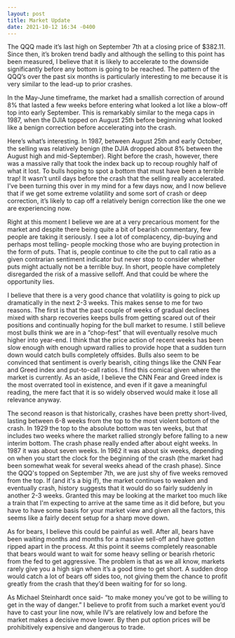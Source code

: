 ```yaml
---
layout: post
title: Market Update
date: 2021-10-12 16:34 -0400
---
```


The QQQ made it’s last high on September 7th at a closing price of $382.11. Since then, it’s broken trend badly and although the selling to this point has been measured, I believe that it is likely to accelerate to the downside significantly before any bottom is going to be reached. The pattern of the QQQ’s over the past six months is particularly interesting to me because it is very similar to the lead-up to prior crashes.

In the May-June timeframe, the market had a smallish correction of around 8% that lasted a few weeks before entering what looked a lot like a blow-off top into early September. This is remarkably similar to the mega caps in 1987, when the DJIA topped on August 25th before beginning what looked like a benign correction before accelerating into the crash.

Here’s what’s interesting. In 1987, between August 25th and early October, the selling was relatively benign (the DJIA dropped about 8% between the August high and mid-September). Right before the crash, however, there was a massive rally that took the index back up to recoup roughly half of what it lost. To bulls hoping to spot a bottom that must have been a terrible trap! It wasn’t until days before the crash that the selling really accelerated. I’ve been turning this over in my mind for a few days now, and I now believe that if we get some extreme volatility and some sort of crash or deep correction, it’s likely to cap off a relatively benign correction like the one we are experiencing now.

Right at this moment I believe we are at a very precarious moment for the market and despite there being quite a bit of bearish commentary, few people are taking it seriously. I see a lot of complacency, dip-buying and perhaps most telling- people mocking those who are buying protection in the form of puts. That is, people continue to cite the put to call ratio as a given contrarian sentiment indicator but never stop to consider whether puts might actually not be a terrible buy. In short, people have completely disregarded the risk of a massive selloff. And that could be where the opportunity lies.

I believe that there is a very good chance that volatility is going to pick up dramatically in the next 2-3 weeks. This makes sense to me for two reasons. The first is that the past couple of weeks of gradual declines mixed with sharp recoveries keeps bulls from getting scared out of their positions and continually hoping for the bull market to resume. I still believe most bulls think we are in a “chop-fest” that will eventually resolve much higher into year-end. I think that the price action of recent weeks has been slow enough with enough upward rallies to provide hope that a sudden turn down would catch bulls completely offsides. Bulls also seem to be convinced that sentiment is overly bearish, citing things like the CNN Fear and Greed index and put-to-call ratios. I find this comical given where the market is currently. As an aside, I believe the CNN Fear and Greed index is the most overrated tool in existence, and even if it gave a meaningful reading, the mere fact that it is so widely observed would make it lose all relevance anyway.

The second reason is that historically, crashes have been pretty short-lived, lasting between 6-8 weeks from the top to the most violent bottom of the crash. In 1929 the top to the absolute bottom was ten weeks, but that includes two weeks where the market rallied strongly before falling to a new interim bottom. The crash phase really ended after about eight weeks. In 1987 it was about seven weeks. In 1962 it was about six weeks, depending on when you start the clock for the beginning of the crash (the market had been somewhat weak for several weeks ahead of the crash phase). Since the QQQ's topped on September 7th, we are just shy of five weeks removed from the top. If (and it's a big if), the market continues to weaken and eventually crash, history suggests that it would do so fairly suddenly in another 2-3 weeks. Granted this may be looking at the market too much like a train that I'm expecting to arrive at the same time as it did before, but you have to have some basis for your market view and given all the factors, this seems like a fairly decent setup for a sharp move down.

As for bears, I believe this could be painful as well. After all, bears have been waiting months and months for a massive sell-off and have gotten ripped apart in the process. At this point it seems completely reasonable that bears would want to wait for some heavy selling or bearish rhetoric from the fed to get aggressive. The problem is that as we all know, markets rarely give you a high sign when it’s a good time to get short. A sudden drop would catch a lot of bears off sides too, not giving them the chance to profit greatly from the crash that they’d been waiting for for so long.

As Michael Steinhardt once said- “to make money you’ve got to be willing to get in the way of danger.” I believe to profit from such a market event you’d have to cast your line now, while IV’s are relatively low and before the market makes a decisive move lower. By then put option prices will be prohibitively expensive and dangerous to trade.
